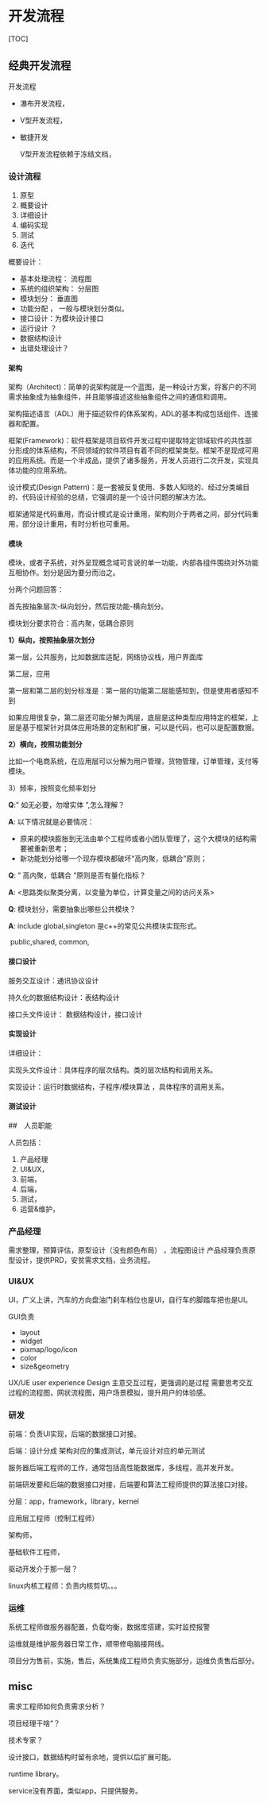 # 开发流程

[TOC]

## 经典开发流程

开发流程

* 瀑布开发流程，

* V型开发流程，

* 敏捷开发

  

  V型开发流程依赖于冻结文档，
  
  

### 设计流程

1. 原型
2. 概要设计
3. 详细设计
4. 编码实现
5. 测试
6. 迭代



概要设计：

- 基本处理流程： 流程图
- 系统的组织架构： 分层图
- 模块划分： 垂直图
- 功能分配 ， 一般与模块划分类似。
- 接口设计：为模块设计接口
- 运行设计 ？
- 数据结构设计
- 出错处理设计？



#### 架构

架构（Architect)：简单的说架构就是一个蓝图，是一种设计方案，将客户的不同需求抽象成为抽象组件，并且能够描述这些抽象组件之间的通信和调用。

架构描述语言（ADL）用于描述软件的体系架构，ADL的基本构成包括组件、连接器和配置。

框架(Framework)：软件框架是项目软件开发过程中提取特定领域软件的共性部分形成的体系结构，不同领域的软件项目有着不同的框架类型。框架不是现成可用的应用系统。而是一个半成品，提供了诸多服务，开发人员进行二次开发，实现具体功能的应用系统。

设计模式(Design Pattern)：是一套被反复使用、多数人知晓的、经过分类编目的、代码设计经验的总结，它强调的是一个设计问题的解决方法。

框架通常是代码重用，而设计模式是设计重用，架构则介于两者之间，部分代码重用，部分设计重用，有时分析也可重用。



#### 模块

模块，或者子系统，对外呈现概念域可言说的单一功能，内部各组件围绕对外功能互相协作。划分是因为要分而治之。

分两个问题回答：

首先按抽象层次-纵向划分，然后按功能-横向划分。

模块划分要求符合：高内聚，低耦合原则

**1）纵向，按照抽象层次划分**

第一层，公共服务，比如数据库适配，网络协议栈，用户界面库

第二层，应用

第一层和第二层的划分标准是：第一层的功能第二层能感知到，但是使用者感知不到

如果应用很复杂，第二层还可能分解为两层，底层是这种类型应用特定的框架，上层是基于框架针对具体应用场景的定制和扩展，可以是代码，也可以是配置数据。

**2）横向，按照功能划分**

比如一个电商系统，在应用层可以分解为用户管理，货物管理，订单管理，支付等模块。

3）频率，按照变化频率划分



**Q**:" 如无必要，勿增实体 ”,怎么理解？

**A**: 以下情况就是必要情况：

- 原来的模块膨胀到无法由单个工程师或者小团队管理了，这个大模块的结构需要被重新思考；
- 新功能划分给哪一个现存模块都破坏“高内聚，低耦合”原则；



**Q**:  ” 高内聚，低耦合 ”原则是否有量化指标？

**A**: <思路类似聚类分离，以变量为单位，计算变量之间的访问关系>



**Q**: 模块划分，需要抽象出哪些公共模块？

**A**:  include global,singleton 是c++的常见公共模块实现形式。

​	public,shared, common, 



#### 接口设计

服务交互设计：通讯协议设计

持久化的数据结构设计：表结构设计

接口头文件设计： 数据结构设计，接口设计



#### 实现设计

详细设计：

实现头文件设计：具体程序的层次结构。类的层次结构和调用关系。

实现设计：运行时数据结构，子程序/模块算法 ，具体程序的调用关系。



#### 测试设计





##　人员职能

人员包括：

1. 产品经理
2. UI&UX，
3. 前端，
4. 后端，
5. 测试，
6. 运营&维护，



### 产品经理

需求整理，预算评估，原型设计（没有颜色布局） ，流程图设计
产品经理负责原型设计，提供PRD，安贫需求文档，业务流程。

### UI&UX

UI，广义上讲，汽车的方向盘油门刹车档位也是UI，自行车的脚踏车把也是UI。

GUI负责

* layout
* widget
* pixmap/logo/icon
* color
* size&geometry

UX/UE user experience Design 主意交互过程，更强调的是过程
需要思考交互过程的流程图，网状流程图，用户场景模拟，提升用户的体验感。



### 研发

前端：负责UI实现，后端的数据接口对接。

后端：设计分成 架构对应的集成测试，单元设计对应的单元测试

服务器后端工程师的工作，通常包括高性能数据库，多线程，高并发开发。





前端研发要和后端的数据接口对接，后端要和算法工程师提供的算法接口对接。



分层：app，framework，library，kernel

应用层工程师（控制工程师）

架构师，

基础软件工程师，

驱动开发介于那一层？

linux内核工程师：负责内核剪切。。。



### 运维

系统工程师做服务器配置，负载均衡，数据库搭建，实时监控报警

运维就是维护服务器日常工作，顺带修电脑接网线。

项目分为售前，实施，售后，系统集成工程师负责实施部分，运维负责售后部分。

## misc

需求工程师如何负责需求分析？

项目经理干啥“？

技术专家？



设计接口，数据结构时留有余地，提供以后扩展可能。

runtime library。

service没有界面，类似app，只提供服务。






